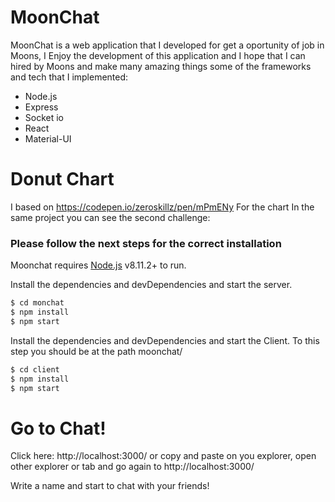 # MoonChat
 MoonChat is a web application that I developed for get a oportunity of job in Moons, I Enjoy the development of this application and I hope that I can hired by Moons and make many amazing things
 some of the frameworks and tech that I implemented:
  - Node.js
  - Express
  - Socket io
  - React
  - Material-UI
# Donut Chart
I based on https://codepen.io/zeroskillz/pen/mPmENy For the chart 
In the same project you can see the second challenge: 
### Please follow the next steps for the correct installation

Moonchat requires [Node.js](https://nodejs.org/) v8.11.2+ to run.

Install the dependencies and devDependencies and start the server.

```sh
$ cd monchat
$ npm install 
$ npm start
```
Install the dependencies and devDependencies and start the Client.
To this step you should be at the path moonchat/
```sh
$ cd client
$ npm install 
$ npm start
```
# Go to Chat!
Click here: http://localhost:3000/ or copy and paste on you explorer, open other explorer or tab and go again to http://localhost:3000/

Write a name and start to chat with your friends!